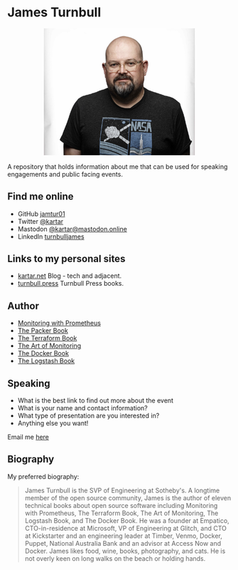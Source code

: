 # James Turnbull

<p align="center"><img src="/img/front.jpg" width="340"></p>

A repository that holds information about me that can be used for speaking engagements and public facing events.

## Find me online

 - GitHub [jamtur01](https://github.com/jamtur01) 
 - Twitter [@kartar](https://twitter.com/kartar)
 - Mastodon <a href="https://mastodon.online/@kartar" rel="me" title="James Turnbull on Mastodon" target="_blank">@kartar@mastodon.online</a>
 - LinkedIn [turnbulljames](https://www.linkedin.com/in/turnbulljames/)
 
## Links to my personal sites

 - [kartar.net](https://kartar.net) Blog - tech and adjacent.
 - [turnbull.press](https://turnbull.press) Turnbull Press books.

## Author

* [Monitoring with Prometheus](https://prometheusbook.com)
* [The Packer Book](https://packerbook.com)
* [The Terraform Book](https://terraformbook.com)
* [The Art of Monitoring](https://artofmonitoring.com)
* [The Docker Book](https://dockerbook.com)
* [The Logstash Book](https://logstashbook.com)

## Speaking

 - What is the best link to find out more about the event
 - What is your name and contact information?
 - What type of presentation are you interested in?
 - Anything else you want!
 
Email me [here](mailto:james+speaking@lovedthanlost.net) 
 
## Biography 

My preferred biography:

> James Turnbull is the SVP of Engineering at Sotheby's. A longtime member of the open source community, James is the author of eleven technical books about open source software including Monitoring with Prometheus, The Terraform Book, The Art of Monitoring, The Logstash Book, and The Docker Book. He was a founder at Empatico, CTO-in-residence at Microsoft, VP of Engineering at Glitch, and CTO at Kickstarter and an engineering leader at Timber, Venmo, Docker, Puppet, National Australia Bank and an advisor at Access Now and Docker. James likes food, wine, books, photography, and cats. He is not overly keen on long walks on the beach or holding hands.
